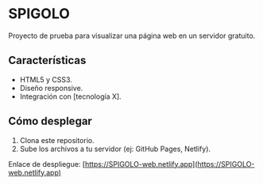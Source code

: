 # SPIGOLO

Proyecto de prueba para visualizar una página web en un servidor gratuito.

## Características
- HTML5 y CSS3.
- Diseño responsive.
- Integración con [tecnología X].

## Cómo desplegar
1. Clona este repositorio.
2. Sube los archivos a tu servidor (ej: GitHub Pages, Netlify).

Enlace de despliegue: [https://SPIGOLO-web.netlify.app](https://SPIGOLO-web.netlify.app)
